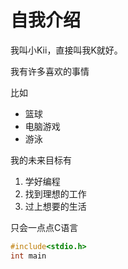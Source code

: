 # 自我介绍
我叫小Kii，直接叫我K就好。

我有许多喜欢的事情

比如

* 篮球
* 电脑游戏
* 游泳

我的未来目标有

1. 学好编程
2. 找到理想的工作
3. 过上想要的生活

只会一点点C语言

```c
#include<stdio.h>
int main
```
